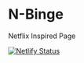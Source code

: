 # N-Binge
Netflix Inspired Page

[![Netlify Status](https://api.netlify.com/api/v1/badges/84a26438-ed6d-436c-bbe4-03396fa3427a/deploy-status)](https://app.netlify.com/sites/n-binge/deploys)
